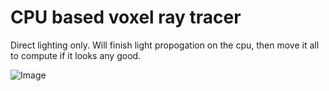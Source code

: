 # CPU based voxel ray tracer
Direct lighting only. Will finish light propogation on the cpu, then move it all to compute if it looks any good.

![Image](https://www.principiaprogrammatica.com/dump/voxel.jpg)
